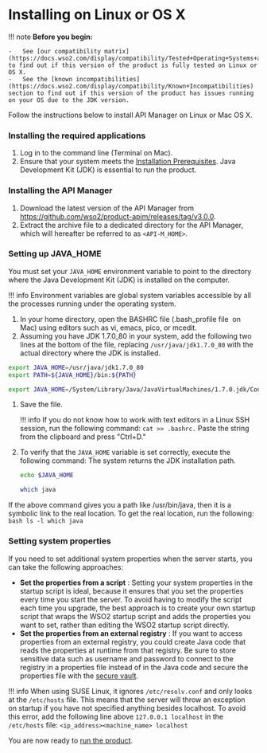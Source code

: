 # Installing on Linux or OS X

!!! note
    **Before you begin:**

    -   See [our compatibility matrix](https://docs.wso2.com/display/compatibility/Tested+Operating+Systems+and+JDKs) to find out if this version of the product is fully tested on Linux or OS X.
    -   See the [known incompatibilities](https://docs.wso2.com/display/compatibility/Known+Incompatibilities) section to find out if this version of the product has issues running on your OS due to the JDK version.


Follow the instructions below to install API Manager on Linux or Mac OS X.

### Installing the required applications

1.  Log in to the command line (Terminal on Mac).
2.  Ensure that your system meets the [Installation Prerequisites](../../../../SetupAndInstall/InstallationGuide/installation-prerequisites). Java Development Kit (JDK) is essential to run the product.

### Installing the API Manager

1.  Download the latest version of the API Manager from <https://github.com/wso2/product-apim/releases/tag/v3.0.0>.
2.  Extract the archive file to a dedicated directory for the API Manager, which will hereafter be referred to as `<API-M_HOME>`.

### Setting up JAVA\_HOME

You must set your `JAVA_HOME` environment variable to point to the directory where the Java Development Kit (JDK) is installed on the computer.

!!! info
    Environment variables are global system variables accessible by all the processes running under the operating system.


1.  In your home directory, open the BASHRC file (.bash\_profile file  on Mac) using editors such as vi, emacs, pico, or mcedit.
2.  Assuming you have JDK 1.7.0\_80 in your system, add the following two lines at the bottom of the file, replacing `/usr/java/jdk1.7.0_80` with the actual directory where the JDK is installed.

``` bash tab="Linux"
export JAVA_HOME=/usr/java/jdk1.7.0_80
export PATH=${JAVA_HOME}/bin:${PATH}
```

``` bash tab="OS X"
export JAVA_HOME=/System/Library/Java/JavaVirtualMachines/1.7.0.jdk/Contents/Home 
```

1.  Save the file.

    !!! info
        If you do not know how to work with text editors in a Linux SSH session, run the following command: `cat >> .bashrc.` Paste the string from the clipboard and press "Ctrl+D."


2.  To verify that the `JAVA_HOME` variable is set correctly, execute the following command:
  The system returns the JDK installation path.

    ``` bash tab="Linux"
    echo $JAVA_HOME
    ```

    ``` bash tab="OS X"
    which java
    ```

If the above command gives you a path like /usr/bin/java, then it is a symbolic link to the real location. To get the real location, run the following:
    ```bash
    ls -l which java
    ```

### Setting system properties

If you need to set additional system properties when the server starts, you can take the following approaches:

-   **Set the properties from a script** : Setting your system properties in the startup script is ideal, because it ensures that you set the properties every time you start the server. To avoid having to modify the script each time you upgrade, the best approach is to create your own startup script that wraps the WSO2 startup script and adds the properties you want to set, rather than editing the WSO2 startup script directly.
-   **Set the properties from an external registry** : If you want to access properties from an external registry, you could create Java code that reads the properties at runtime from that registry. Be sure to store sensitive data such as username and password to connect to the registry in a properties file instead of in the Java code and secure the properties file with the [secure vault](https://docs.wso2.com/display/ADMIN44x/Carbon+Secure+Vault+Implementation).

!!! info
    When using SUSE Linux, it ignores `/etc/resolv.conf` and only looks at the `/etc/hosts` file. This means that the server will throw an exception on startup if you have not specified anything besides localhost. To avoid this error, add the following line above `127.0.0.1 localhost` in the `/etc/hosts` file: `<ip_address><machine_name> localhost        `


You are now ready to [run the product](../../../../SetupAndInstall/InstallationGuide/running-the-product).
